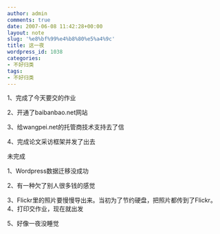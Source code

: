 ```yaml
---
author: admin
comments: true
date: 2007-06-08 11:42:28+00:00
layout: note
slug: '%e8%bf%99%e4%b8%80%e5%a4%9c'
title: 这一夜
wordpress_id: 1038
categories:
- 不好归类
tags:
- 不好归类
---
```


1、完成了今天要交的作业

2、开通了baibanbao.net网站

3、给wangpei.net的托管商技术支持去了信

4、完成论文采访框架并发了出去

未完成

1、Wordpress数据迁移没成功

2、有一种欠了别人很多钱的感觉

3、Flickr里的照片要慢慢导出来。当初为了节约硬盘，把照片都传到了Flickr。
4、打印交作业，现在就出发

5、好像一夜没睡觉

